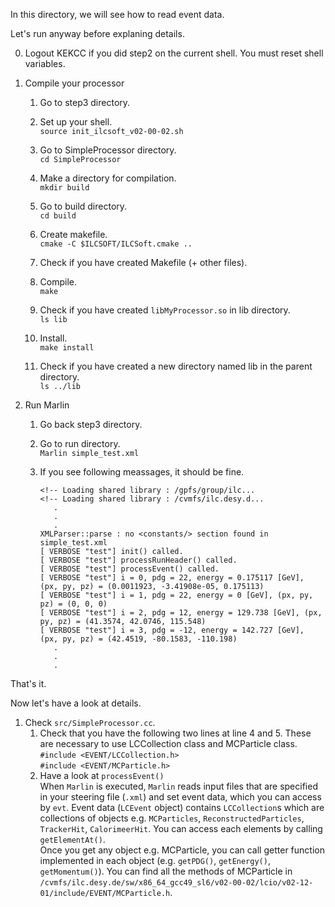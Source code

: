 In this directory, we will see how to read event data.

Let's run anyway before explaning details.

0) Logout KEKCC if you did step2 on the current shell. You must reset shell variables. 
	
1) Compile your processor
	1) Go to step3 directory.

	2) Set up your shell.  
		```source init_ilcsoft_v02-00-02.sh```

	3) Go to SimpleProcessor directory.  
		```cd SimpleProcessor```
	4) Make a directory for compilation.  
		```mkdir build```
	5) Go to build directory.  
		```cd build```
	6) Create makefile.  
		```cmake -C $ILCSOFT/ILCSoft.cmake ..```
	7) Check if you have created Makefile (+ other files).

	8) Compile.  
		```make```
	9) Check if you have created `libMyProcessor.so` in lib directory.  
		```ls lib```
	10) Install.  
		```make install```
	11) Check if you have created a new directory named lib in the parent directory.  
		```ls ../lib```

2) Run Marlin
	1) Go back step3 directory.

	2) Go to run directory.  
		```Marlin simple_test.xml```

	3) If you see following meassages, it should be fine.  
		```
		<!-- Loading shared library : /gpfs/group/ilc...
		<!-- Loading shared library : /cvmfs/ilc.desy.d...
		   .
		   .
		   .
		XMLParser::parse : no <constants/> section found in simple_test.xml
		[ VERBOSE "test"] init() called.
		[ VERBOSE "test"] processRunHeader() called.
		[ VERBOSE "test"] processEvent() called.
		[ VERBOSE "test"] i = 0, pdg = 22, energy = 0.175117 [GeV], (px, py, pz) = (0.0011923, -3.41908e-05, 0.175113)
		[ VERBOSE "test"] i = 1, pdg = 22, energy = 0 [GeV], (px, py, pz) = (0, 0, 0)
		[ VERBOSE "test"] i = 2, pdg = 12, energy = 129.738 [GeV], (px, py, pz) = (41.3574, 42.0746, 115.548)
		[ VERBOSE "test"] i = 3, pdg = -12, energy = 142.727 [GeV], (px, py, pz) = (42.4519, -80.1583, -110.198)
		   .
		   .
		   .
		```  

That's it.

Now let's have a look at details.  
1) Check `src/SimpleProcessor.cc`.  
	1) Check that you have the following two lines at line 4 and 5. These are necessary to use LCCollection class and MCParticle class.   
	```#include <EVENT/LCCollection.h>```  
	```#include <EVENT/MCParticle.h>```  
	2) Have a look at `processEvent()`  
	When `Marlin` is executed, `Marlin` reads input files that are specified in your steering file (`.xml`) and set event data, which
you can access by `evt`. Event data (`LCEvent` object) contains `LCCollection`s which are collections of objects e.g. `MCParticles`, `ReconstructedParticles`, `TrackerHit`, `CalorimeerHit`. You can access each elements by calling `getElementAt()`.  
	Once you get any object e.g. MCParticle, you can call getter function implemented in each object (e.g. `getPDG()`, `getEnergy()`, `getMomentum()`).
	You can find all the methods of MCParticle in `/cvmfs/ilc.desy.de/sw/x86_64_gcc49_sl6/v02-00-02/lcio/v02-12-01/include/EVENT/MCParticle.h`.
